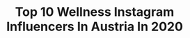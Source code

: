 ---
title: Top 10 Wellness Instagram Influencers In Austria In 2020
description: >-
  Find top wellness Instagram influencers in Austria in 2020. Most popular hashtags: #wellness #corona #love #wellnesshotel.
platform: Instagram
profiles:
  - username: "gabriel.hofi"
    fullname: >-
      Gᴀʙʀɪᴇʟ *9K*
    location: "Austria"
    followers: 9099
    engagement: 1821
    commentsToLikes: 0.041514
    id: ck14jvjy4meii0i199i19zaw2
    verified: false
    hashtags: "#mirrowselfie, #enten, #bluetoothwatch, #drama"
  - username: "raffis_wonderland"
    fullname: >-
      🌸 Raffaela 🌸
    location: "Austria"
    followers: 13117
    engagement: 1087
    commentsToLikes: 0.063411
    id: ck13czxcz2z1x0i1943nck05b
    verified: false
    hashtags: "#meer, #selfiesunday, #igersgermany, #throwback"
  - username: "susannaamarie"
    fullname: >-
      SUSANNA ✨
    location: "Austria"
    followers: 22513
    engagement: 683
    commentsToLikes: 0.047943
    id: ck0vwof5fusk50i19y8syluuz
    verified: false
    hashtags: "#oceanlover, #springvibes, #ausblick, #altoadige"
  - username: "juliexpayr"
    fullname: >-
      JULIE | BEAUTY, TRAVEL & MIND
    location: "Austria"
    followers: 24212
    engagement: 439
    commentsToLikes: 0.041332
    id: ckap3os2p3whr0i78hj92sxed
    verified: false
    hashtags: "#austrianalps, #mountaingirl, #girlsofinstgram, #homebound"
  - username: "patrickhonsal"
    fullname: >-
      Fashion | Lifestyle | Travel
    location: "Austria"
    followers: 60124
    engagement: 279
    commentsToLikes: 0.049179
    id: ck0w2lx7tp1230i19o1aq9xi9
    verified: false
    hashtags: "#sneakers, #sunsetcity, #casuallook, #hotelblogger"
  - username: "melinamerkhoffer"
    fullname: >-
      Melina Merkhoffer
    location: "Austria"
    followers: 16225
    engagement: 720
    commentsToLikes: 0.043809
    id: ck5hnoprso4qk0i112hgtnzo0
    verified: false
    hashtags: "#tailgrab, #adventuretime, #europecup, #giro"
  - username: "danistrailcooking"
    fullname: >-
      Daniela/Austria
    location: "Austria"
    followers: 45176
    engagement: 545
    commentsToLikes: 0.098897
    id: ck13bnpiewajm0i19tgnvsand
    verified: false
    hashtags: "#feedfeedbaking, #halthybreakfast, #spawater, #originmagazine"
  - username: "karolinakopincova"
    fullname: >-
      FINALIST MISS CZECH REPUBLIC
    location: "Austria"
    followers: 5058
    engagement: 660
    commentsToLikes: 0.071493
    id: ck8szyzozq9ga0j78wn2k54rg
    verified: false
    hashtags: "#smile, #coffe, #pose, #toulouse"
  - username: "jfkfeichter"
    fullname: >-
      JFK Feichter
    location: "Austria"
    followers: 9563
    engagement: 578
    commentsToLikes: 0.007114
    id: ck5bzz3j4s4a30i11miahd1yt
    verified: false
    hashtags: "#froheostern, #daka, #outdoortones, #uniladadventure"
  - username: "aquadome_hotel.therme.spa"
    fullname: >-
      AQUA DOME
    location: "Austria"
    followers: 96751
    engagement: 237
    commentsToLikes: 0.027419
    id: ck5chkpnlqykm0i11gh7xepk8
    verified: true
    hashtags: "#newyearsresolution, #christmasishere, #christmastime, #wintervacation"
---